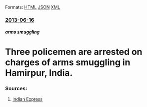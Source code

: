 
Formats: [HTML](/news/2013/06/16/three-policemen-are-arrested-on-charges-of-arms-smuggling-in-hamirpur-india.html)  [JSON](/news/2013/06/16/three-policemen-are-arrested-on-charges-of-arms-smuggling-in-hamirpur-india.json)  [XML](/news/2013/06/16/three-policemen-are-arrested-on-charges-of-arms-smuggling-in-hamirpur-india.xml)  

### [2013-06-16](/news/2013/06/16/index.md)

##### arms smuggling
# Three policemen are arrested on charges of arms smuggling in Hamirpur, India. 




### Sources:

1. [Indian Express](http://www.indianexpress.com/news/three-constables-arrested-for-arms-smuggling/1130018/)
